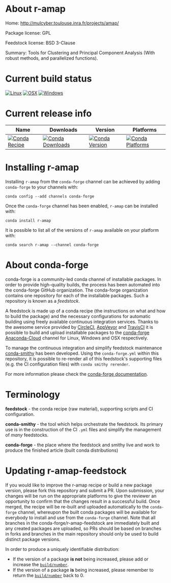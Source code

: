 About r-amap
============

Home: http://mulcyber.toulouse.inra.fr/projects/amap/

Package license: GPL

Feedstock license: BSD 3-Clause

Summary: Tools for Clustering and Principal Component Analysis (With robust methods, and parallelized functions).



Current build status
====================

[![Linux](https://img.shields.io/circleci/project/github/conda-forge/r-amap-feedstock/master.svg?label=Linux)](https://circleci.com/gh/conda-forge/r-amap-feedstock)
[![OSX](https://img.shields.io/travis/conda-forge/r-amap-feedstock/master.svg?label=macOS)](https://travis-ci.org/conda-forge/r-amap-feedstock)
[![Windows](https://img.shields.io/appveyor/ci/conda-forge/r-amap-feedstock/master.svg?label=Windows)](https://ci.appveyor.com/project/conda-forge/r-amap-feedstock/branch/master)

Current release info
====================

| Name | Downloads | Version | Platforms |
| --- | --- | --- | --- |
| [![Conda Recipe](https://img.shields.io/badge/recipe-r--amap-green.svg)](https://anaconda.org/conda-forge/r-amap) | [![Conda Downloads](https://img.shields.io/conda/dn/conda-forge/r-amap.svg)](https://anaconda.org/conda-forge/r-amap) | [![Conda Version](https://img.shields.io/conda/vn/conda-forge/r-amap.svg)](https://anaconda.org/conda-forge/r-amap) | [![Conda Platforms](https://img.shields.io/conda/pn/conda-forge/r-amap.svg)](https://anaconda.org/conda-forge/r-amap) |

Installing r-amap
=================

Installing `r-amap` from the `conda-forge` channel can be achieved by adding `conda-forge` to your channels with:

```
conda config --add channels conda-forge
```

Once the `conda-forge` channel has been enabled, `r-amap` can be installed with:

```
conda install r-amap
```

It is possible to list all of the versions of `r-amap` available on your platform with:

```
conda search r-amap --channel conda-forge
```


About conda-forge
=================

conda-forge is a community-led conda channel of installable packages.
In order to provide high-quality builds, the process has been automated into the
conda-forge GitHub organization. The conda-forge organization contains one repository
for each of the installable packages. Such a repository is known as a *feedstock*.

A feedstock is made up of a conda recipe (the instructions on what and how to build
the package) and the necessary configurations for automatic building using freely
available continuous integration services. Thanks to the awesome service provided by
[CircleCI](https://circleci.com/), [AppVeyor](https://www.appveyor.com/)
and [TravisCI](https://travis-ci.org/) it is possible to build and upload installable
packages to the [conda-forge](https://anaconda.org/conda-forge)
[Anaconda-Cloud](https://anaconda.org/) channel for Linux, Windows and OSX respectively.

To manage the continuous integration and simplify feedstock maintenance
[conda-smithy](https://github.com/conda-forge/conda-smithy) has been developed.
Using the ``conda-forge.yml`` within this repository, it is possible to re-render all of
this feedstock's supporting files (e.g. the CI configuration files) with ``conda smithy rerender``.

For more information please check the [conda-forge documentation](https://conda-forge.org/docs/).

Terminology
===========

**feedstock** - the conda recipe (raw material), supporting scripts and CI configuration.

**conda-smithy** - the tool which helps orchestrate the feedstock.
                   Its primary use is in the construction of the CI ``.yml`` files
                   and simplify the management of *many* feedstocks.

**conda-forge** - the place where the feedstock and smithy live and work to
                  produce the finished article (built conda distributions)


Updating r-amap-feedstock
=========================

If you would like to improve the r-amap recipe or build a new
package version, please fork this repository and submit a PR. Upon submission,
your changes will be run on the appropriate platforms to give the reviewer an
opportunity to confirm that the changes result in a successful build. Once
merged, the recipe will be re-built and uploaded automatically to the
`conda-forge` channel, whereupon the built conda packages will be available for
everybody to install and use from the `conda-forge` channel.
Note that all branches in the conda-forge/r-amap-feedstock are
immediately built and any created packages are uploaded, so PRs should be based
on branches in forks and branches in the main repository should only be used to
build distinct package versions.

In order to produce a uniquely identifiable distribution:
 * If the version of a package **is not** being increased, please add or increase
   the [``build/number``](https://conda.io/docs/user-guide/tasks/build-packages/define-metadata.html#build-number-and-string).
 * If the version of a package **is** being increased, please remember to return
   the [``build/number``](https://conda.io/docs/user-guide/tasks/build-packages/define-metadata.html#build-number-and-string)
   back to 0.

